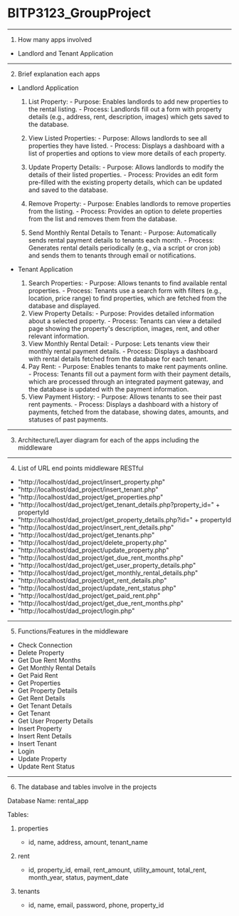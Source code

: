 # BITP3123_GroupProject

---------------------------------------------------------------------------------------------

1. How many apps involved
- Landlord and Tenant Application

---------------------------------------------------------------------------------------------

2. Brief explanation each apps

- Landlord Application

   1.	List Property:
      - Purpose: Enables landlords to add new properties to the rental listing.
      - Process: Landlords fill out a form with property details (e.g., address, rent, description, images) which gets saved to the database.
     	
   2.	View Listed Properties:
      - Purpose: Allows landlords to see all properties they have listed.
      - Process: Displays a dashboard with a list of properties and options to view more details of each property.

   3.	Update Property Details:
      - Purpose: Allows landlords to modify the details of their listed properties.
      - Process: Provides an edit form pre-filled with the existing property details, which can be updated and saved to the database.

   4.	Remove Property:
      - Purpose: Enables landlords to remove properties from the listing.
      - Process: Provides an option to delete properties from the list and removes them from the database.

   5.	Send Monthly Rental Details to Tenant:
      - Purpose: Automatically sends rental payment details to tenants each month.
      - Process: Generates rental details periodically (e.g., via a script or cron job) and sends them to tenants through email or notifications.


- Tenant Application

  1.	Search Properties:
      - Purpose: Allows tenants to find available rental properties.
      - Process: Tenants use a search form with filters (e.g., location, price range) to find properties, which are fetched from the database and displayed.
   2.	View Property Details:
      - Purpose: Provides detailed information about a selected property.
      - Process: Tenants can view a detailed page showing the property's description, images, rent, and other relevant information.
   3.	View Monthly Rental Detail:
      - Purpose: Lets tenants view their monthly rental payment details.
      - Process: Displays a dashboard with rental details fetched from the database for each tenant.
   4.	Pay Rent:
      - Purpose: Enables tenants to make rent payments online.
      - Process: Tenants fill out a payment form with their payment details, which are processed through an integrated payment gateway, and the database is updated with the payment information.
   5.	View Payment History:
      - Purpose: Allows tenants to see their past rent payments.
      - Process: Displays a dashboard with a history of payments, fetched from the database, showing dates, amounts, and statuses of past payments.

---------------------------------------------------------------------------------------------

3. Architecture/Layer diagram for each of the apps including the middleware

---------------------------------------------------------------------------------------------

4. List of URL end points middleware RESTful

- "http://localhost/dad_project/insert_property.php"
- "http://localhost/dad_project/insert_tenant.php"
- "http://localhost/dad_project/get_properties.php"
- "http://localhost/dad_project/get_tenant_details.php?property_id=" + propertyId
- "http://localhost/dad_project/get_property_details.php?id=" + propertyId
- "http://localhost/dad_project/insert_rent_details.php"
- "http://localhost/dad_project/get_tenants.php"
- "http://localhost/dad_project/delete_property.php"
- "http://localhost/dad_project/update_property.php"
- "http://localhost/dad_project/get_due_rent_months.php"
- "http://localhost/dad_project/get_user_property_details.php"
- "http://localhost/dad_project/get_monthly_rental_details.php"
- "http://localhost/dad_project/get_rent_details.php"
- "http://localhost/dad_project/update_rent_status.php"
- "http://localhost/dad_project/get_paid_rent.php"
- "http://localhost/dad_project/get_due_rent_months.php"
- "http://localhost/dad_project/login.php"

---------------------------------------------------------------------------------------------

5. Functions/Features in the middleware

- Check Connection
- Delete Property
- Get Due Rent Months
- Get Monthly Rental Details
- Get Paid Rent
- Get Properties
- Get Property Details
- Get Rent Details
- Get Tenant Details
- Get Tenant
- Get User Property Details
- Insert Property
- Insert Rent Details
- Insert Tenant
- Login
- Update Property
- Update Rent Status

---------------------------------------------------------------------------------------------

6. The database and tables involve in the projects

Database Name: rental_app

Tables: 
1. properties
   - id, name, address, amount, tenant_name
     
2. rent
   - id, property_id, email, rent_amount, utility_amount, total_rent, month_year, status, payment_date
     
3. tenants
   - id, name, email, password, phone, property_id
